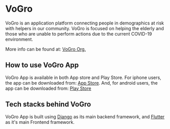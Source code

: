 # VoGro
VoGro is an application platform connecting people in demographics at risk with helpers in our community. VoGro is focused on helping the elderly and those who are unable to perform actions due to the current COVID-19 environment.

More info can be found at: [VoGro Org.](https://www.vogro.ca/)

## How to use VoGro App
VoGro App is available in both App store and Play Store. For iphone users, the app can be downloaded from: [App Store](https://apps.apple.com/ca/app/vogro-org/id1515617598). And, for android users, the app can be downloaded from: [Play Store](https://play.google.com/store/apps/details?id=ca.vogro.vogro_flutter)

## Tech stacks behind VoGro 
VoGro App is built using [Django](https://www.djangoproject.com/) as its main backend framework, and [Flutter](https://flutter.dev/) as it's main Frontend framework. 